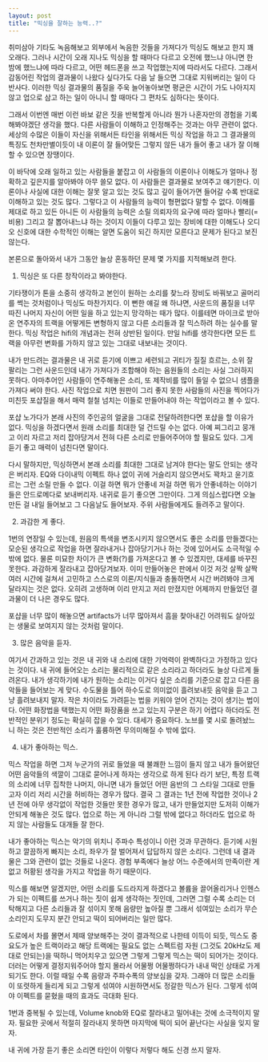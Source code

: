 ```yaml
---
layout: post
title: "믹싱을 잘하는 능력..?"
---
```



취미삼아 기타도 녹음해보고 외부에서 녹음한 것들을 가져다가 믹싱도 해보고 한지 꽤 오래다. 그러나 시간이 오래 지나도 믹싱을 할 때마다 다르고 오전에 했느냐 아니면 한 밤에 했느냐에 따라 다르고, 어떤 헤드폰을 쓰고 작업했는지에 따라서도 다르다. 그래서 감동어린 작업의 결과물이 나왔다 싶다가도 다음 날 들으면 그대로 지워버리는 일이 다반사다. 이러한 믹싱 결과물의 품질을 주욱 늘어놓아보면 평균은 시간이 가도 나아지지 않고 업으로 삼고 하는 일이 아니니 할 때마다 그 편차도 심하다는 뜻이다.




그래서 이번엔 매번 이런 바보 같은 짓을 반복할게 아니라 뭔가 나혼자만의 경험을 기록해봐야겠단 생각을 했다. 다른 사람들이 이해하고 인정해주는 것과는 아무 관련이 없다. 세상의 수많은 이들이 자신을 위해서든 타인을 위해서든 믹싱 작업을 하고 그 결과물의 특징도 천차만별이듯이 내 이론이 잘 들어맞든 그렇지 않든 내가 들어 좋고 내가 잘 이해할 수 있으면 장땡이다. 




이 바닥에 오래 일하고 있는 사람들을 붙잡고 이 사람들의 이론이나 이해도가 얼마나 정확하고 깊은지를 알아봐야 아무 쓸모 없다. 이 사람들은 결과물로 보여주고 얘기한다. 이론이나 사실에 대한 이해는 잘못 알고 있는 것도 많고 깊이 들어가면 들어갈 수록 반대로 이해하고 있는 것도 많다. 그렇다고 이 사람들의 능력이 형편없다 말할 수 없다. 이해를 제대로 하고 있든 아니든 이 사람들의 능력은 소릴 의뢰자의 요구에 따라 얼마나 빨리(=비용) 그리고 잘 뽑아내느냐 하는 것이지 이들이 다루고 있는 장비에 대한 이해도나 오디오 신호에 대한 수학적인 이해는 알면 도움이 되긴 하지만 모른다고 문제가 된다고 보진 않는다. 




본론으로 돌아와서 내가 그동안 늘상 혼동하던 문제 몇 가지를 지적해보려 한다.




1. 믹싱은 또 다른 창작이라고 봐야한다. 




기타쟁이가 톤을 소중히 생각하고 본인이 원하는 소리를 찾느라 장비도 바꿔보고 골머리를 썩는 것처럼이나 믹싱도 마찬가지다. 이 뻔한 얘길 왜 하냐면, 사운드의 품질을 너무 따진 나머지 자신이 어떤 일을 하고 있는지 망각하는 때가 많다. 이를테면 마이크로 받아온 연주자의 트랙을 어떻게든 변형하지 않고 다른 소리들과 잘 믹스하려 하는 실수를 말한다. 믹싱 작업은 hifi의 개념과는 전혀 상반된 일이다. 만일 hifi를 생각한다면 모든 트랙을 아무런 변화를 가하지 않고 있는 그대로 내보내는 것이다. 




내가 만드려는 결과물은 내 귀로 듣기에 이쁘고 세련되고 귀티가 질질 흐르는, 소위 잘 팔리는 그런 사운드인데 내가 가져다가 조합해야 하는 음원들의 소리는 사실 그러하지 못하다. 아마추어인 사람들이 연주해놓은 소리, 또 제작비를 많이 들일 수 없으니 샘플을 가져다 써야 한다. 사진 작업으로 치면 원판이 그리 좋지 못한 사람들의 사진을 찍어다가 미친듯 포샵질을 해서 매력 철철 넘치는 이들로 만들어내야 하는 작업이라고 볼 수 있다. 




포샵 노가다가 본래 사진의 주인공의 얼굴을 그대로 전달하려한다면 포샵을 할 이유가 없다. 믹싱을 하겠다면서 원래 소리를 최대한 덜 건드릴 수는 없다. 아예 찌그리고 뭉개고 이리 자르고 저리 잡아당겨서 전혀 다른 소리로 만들어주어야 할 필요도 있다. 그게 듣기 좋고 매력이 넘친다면 말이다. 




다시 말하지만, 믹싱하면서 본래 소리를 최대한 그대로 남겨야 한다는 말도 안되는 생각은 버리자. EQ와 다이내믹 이펙트 하나 없이 귀에 거슬리지 않으면서도 꽉차고 윤기흐르는 그런 소릴 만들 수 없다. 이걸 하면 뭐가 안좋네 저걸 하면 뭐가 안좋네하는 이야기들은 안드로메다로 보내버리자. 내귀로 듣기 좋으면 그만이다. 그게 의심스럽다면 오늘 만든 걸 내일 들어보고 그 다음날도 들어보자. 주위 사람들에게도 들려주고 말이다.




2. 과감한 게 좋다.




1번의 연장일 수 있는데, 원음의 특색을 변조시키지 않으면서도 좋은 소리를 만들겠다는 모순된 생각으로 작업을 하면 잘라내거나 잡아당기거나 하는 것에 있어서도 소극적일 수 밖에 없다. 물론 미묘한 차이가 큰 변화(?)를 가져온다고 볼 수 있겠지만, 대세를 바꾸진 못한다. 과감하게 잘라내고 잡아당겨보자. 이미 만들어놓은 판에서 이것 저것 살짝 살짝 여러 시간에 걸쳐서 고민하고 스스로의 이론/지식들과 충돌하면서 시간 버려봐야 크게 달라지는 것은 없다. 오히려 고생하며 이리 만지고 저리 만졌지만 어제까지 만들었던 결과물이 더 나은 경우도 많다. 




포샵을 너무 많이 해놓으면 artifacts가 너무 많아져서 흠을 찾아내긴 어려워도 살아있는 생물로 보여지지 않는 것처럼 말이다. 




3. 많은 음악을 듣자.




여기서 간과하고 있는 것은 내 귀와 내 소리에 대한 기억력이 완벽하다고 가정하고 있다는 것이다. 내 귀에 들어오는 소리는 물리적으로 같은 소리라고 하더라도 늘상 다르게 들려온다. 내가 생각하기에 내가 원하는 소리는 이거다 싶은 소리를 기준으로 잡고 다른 음악들을 들어보는 게 맞다. 수도물을 틀어 하수도로 의미없이 흘려보내듯 음악을 듣고 그냥 흘려보내지 말자. 작은 차이라도 가려듣는 법을 키워야 얻어 건지는 것이 생기는 법이다. 어떤 화장법을 택했는지 어떤 화장품을 쓰고 있는지 구분은 하기 어렵다 하더라도 전반적인 분위기 정도는 확실히 잡을 수 있다. 대세가 중요하다. 노브를 몇 시로 돌려놨느니 하는 것은 전반적인 소리가 훌륭하면 무의미해질 수 밖에 없다.




4. 내가 좋아하는 믹스.




믹스 작업을 하면 그저 누군가의 귀로 들었을 때 불쾌한 느낌이 들지 않고 내가 들어왔던 어떤 음악들의 색깔이 그대로 묻어나게 하자는 생각으로 하게 된다 라기 보단, 특정 트랙의 소리에 너무 집착한 나머지, 아니면 내가 들었던 어떤 음반의 그 스타일 그대로 만들고자 이리 저리 시간을 허비하는 경우가 많다. 결국 그 결과는 1년 전에 작업한 것이나 2년 전에 아무 생각없이 작업한 것들만 못한 경우가 많고, 내가 만들었지만 도저히 이해가 안되게 해놓은 것도 많다. 업으로 하는 게 아니라 그럴 밖에 없다고 하더라도 업으로 하지 않는 사람들도 대개들 잘 한다. 




내가 좋아하는 믹스는 악기의 위치니 주파수 특성이니 이런 것과 무관하다. 듣기에 시원하고 깔끔하게 빠지는 소리, 좌우가 잘 벌어져서 답답하지 않은 소리다. 그런데 내 결과물은 그와 관련이 없는 것들로 나온다. 경험 부족에다 늘상 어느 수준에서의 만족이란 게 없고 허황된 생각을 가지고 작업을 하기 때문이다. 




믹스를 해보면 알겠지만, 어떤 소리를 도드라지게 하겠다고 볼륨을 끌어올리거나 인헨스가 되는 이펙트를 쓰거나 하는 짓이 쉽게 생각하는 짓인데, 그러면 그럴 수록 소리는 더 탁해지고 다른 소리들과 잘 섞이지 못해 음량만 높아질 뿐 그래서 섞여있는 소리가 무슨 소리인지 도무지 분간 안되고 떡이 되어버리는 일만 많다. 




도로에서 차를 몰면서 제때 양보해주는 것이 결과적으로 나한테 이득이 되듯, 믹스도 중요도가 높은 트랙이라고 해당 트랙에는 필요도 없는 스펙트럼 자원 (그것도 20kHz도 제대로 안되는)을 떡하니 먹어치우고 있으면 그렇게 그렇게 믹스는 떡이 되어가는 것이다. 더러는 어떻게 결정지워주어야 할지 몰라서 어물쩡 어물쩡하다가 내내 떡인 상태로 가게 되기도 한다. 이럴 때일 수록 음량과 주파수폭의 양보심을 갖자. 그래야 더 많은 소리들이 또렷하게 들리게 되고 그렇게 섞여야 시원하면서도 정갈한 믹스가 된다. 그렇게 섞여야 이펙트를 묻혔을 때의 효과도 극대화 된다. 




1번과 중복될 수 있는데, Volume knob와 EQ로 잘라내고 밀어내는 것에 소극적이지 말자. 필요한 곳에서 적절히 잘라내지 못하면 마지막에 떡이 되어 끝난다는 사실을 잊지 말자. 




내 귀에 가장 듣기 좋은 소리면 타인이 이렇다 저렇다 해도 신경 쓰지 말자. 


